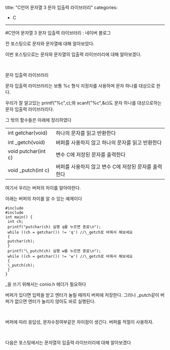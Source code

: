 title: "C언어 문자열 3 문자 입출력 라이브러리"
categories:
 - C
---
#C언어 문자열 3 문자 입출력 라이브러리 : 네이버 블로그







전 포스팅으로 문자와 문자열에 대해 알아보았다. 

이번 포스팅으로는 문자와 문자열의 입출력 라이브러리에 대해 알아보겠다.

​

문자 입출력 라이브러리

문자 입출력 라이브러리는 보통 %c 형식 지정자를 사용하며 문자 하나를 대상으로 한다.

우리가 잘 알고있는 printf("%c",c);와 scanf("%c",&c)도 문자 하나를 대상으로하는 문자 입출력 라이브러리다.

그 밖의 함수들은 아래에 정리하였다




 





|  |  |
| --- | --- |
| int getchar(void) | 하나의 문자를 읽고 반환한다 |
| int \_getch(void) | 버퍼를 사용하지 않고 하나의 문자를 읽고 반환한다 |
| void putchar(int c) | 변수 C에 저장된 문자를 출력한다 |
| void \_putch(int c) | 버퍼를 사용하지 않고 변수 C에 저장된 문자를 출력한다  |






 


여기서 우리는 버퍼의 차이를 알아야한다.

아래는 버퍼의 차이를 알 수 있는 예제이다




 




```
#include
#include
int main() {
 int ch;
 printf("putchar(ch) 실행 q를 누르면 종료\n");
 while ((ch = getchar()) != 'q') //\_getch로 바꿔서 해보세요
 {
 putchar(ch);
 }
 printf("\_putch(ch) 실행 w를 누르면 종료\n");
 while ((ch = getchar()) != 'w') //\_getch로 바꿔서 해보세요
 {
 \_putch(ch);
 }
}
```





 


\_을 쓰기 위해서는 conio.h 헤더가 필요하다

버퍼가 있다면 입력을 받고 엔터가 눌릴 때까지 버퍼에 저장한다. 그러나 \_putch같이 버퍼가 없으면 엔터가 눌리지 않아도 바로 실행된다.

​

버퍼에 따라 응답성, 문자수정여부같은 차이점이 생긴다. 버퍼를 적절이 사용하자.

​

다음은 포스팅에서는 문자열의 입출력 라이브러리에 대해 알아보겠다